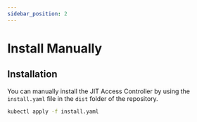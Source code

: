 ```yaml
---
sidebar_position: 2
---
```


# Install Manually

## Installation

You can manually install the JIT Access Controller by using the `install.yaml` file in the `dist` folder of the repository.

```sh
kubectl apply -f install.yaml
```
